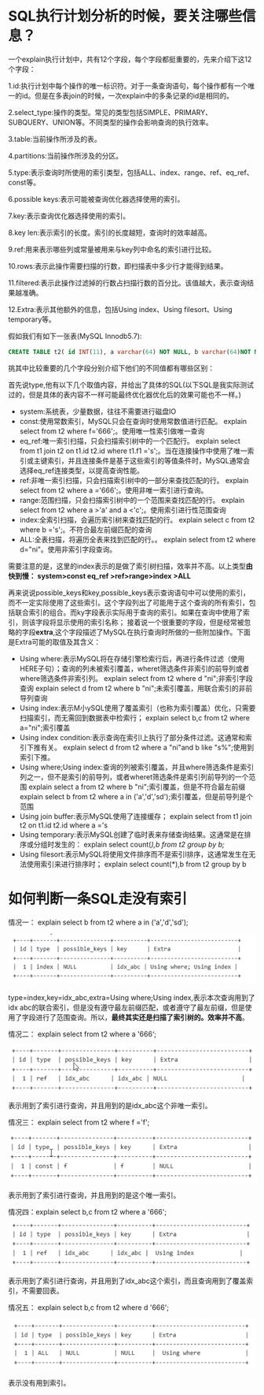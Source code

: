 # SQL执行计划分析的时候，要关注哪些信息？

一个explain执行计划中，共有12个字段，每个字段都挺重要的，先来介绍下这12个字段：

1.id:执行计划中每个操作的唯一标识符。对于一条查询语句，每个操作都有一个唯一的id。但是在多表join的时候，一次explain中的多条记录的id是相同的。 

2.select_type:操作的类型。常见的类型包括SIMPLE、PRIMARY、SUBQUERY、UNION等。不同类型的操作会影响查询的执行效率。

 3.table:当前操作所涉及的表。

4.partitions:当前操作所涉及的分区。

 5.type:表示查询时所使用的索引类型，包括ALL、index、range、ref、eq_ref、const等。 

6.possible keys:表示可能被查询优化器选择使用的索引。

 7.key:表示查询优化器选择使用的索引。 

8.key len:表示索引的长度。索引的长度越短，查询时的效率越高。 

9.ref:用来表示哪些列或常量被用来与key列中命名的索引进行比较。

10.rows:表示此操作需要扫描的行数，即扫描表中多少行才能得到结果。

 11.filtered:表示此操作过滤掉的行数占扫描行数的百分比。该值越大，表示查询结果越准确。

 12.Extra:表示其他额外的信息，包括Using index、Using filesort、Using temporary等。

假如我们有如下一张表(MySQL Innodb5.7):

```sql
CREATE TABLE t2( id INT(11), a varchar(64) NOT NULL, b varchar(64)NOT NULL, c varchar(64)NOT NULL, d varchar(64)NOT NULL, f varchar(64)DEFAULT NULL, PRIMARY KEY(id), UNIQUE KEY f (f), KEY idx_abc (a,b,c))ENGINE=InnoDB DEFAULT CHARSET=latin1
```

挑其中比较重要的几个字段分别介绍下他们的不同值都有哪些区别：

首先说type,他有以下几个取值内容，并给出了具体的SQL(以下SQL是我实际测试过的，但是具体的表内容不一样可能最终优化器优化后的效果可能也不一样。)

- system:系统表，少量数据，往往不需要进行磁盘IO
- const:使用常数索引，MySQL只会在查询时使用常数值进行匹配。 explain select from t2 where f='666';。使用唯一性索引做唯一查询
- eq_ref:唯一索引扫描，只会扫描索引树中的一个匹配行。 explain select from t1 join t2 on t1.id t2.id where t1.f1 ='s';。当在连接操作中使用了唯一索引或主键索引，并且连接条件是基于这些索引的等值条件时，MySQL通常会选择eq_ref连接类型，以提高查询性能。
- ref:非唯一索引扫描，只会扫描索引树中的一部分来查找匹配的行。 explain select from t2 where a ='666';。使用非唯一索引进行查询。
- range:范围扫描，只会扫描索引树中的一个范围来查找匹配的行。 explain select from t2 where a >'a' and a <'c';。使用索引进行性范围查询
- index:全索引扫描，会遍历索引树来查找匹配的行。 explain select c from t2 where b ='s';。不符合最左前缀匹配的查询
- ALL:全表扫描，将遍历全表来找到匹配的行。。 explain select from t2 where d="ni"。使用非索引字段查询。

需要注意的是，这里的index表示的是做了索引树扫描，效率并不高。以上类型**由快到慢： system>const eq_ref >ref>range>index >ALL**

再来说说possible_keys和key,possible_keys表示查询语句中可以使用的索引，而不一定实际使用了这些索引。这个字段列出了可能用于这个查询的所有索引，包括联合索引的组合。而ky字段表示实际用于查询的索引。如果在查询中使用了索引，则该字段将显示使用的索引名称；
接着说一个很重要的字段，但是经常被忽略的字段**extra**,这个字段描述了MySQL在执行查询时所做的一些附加操作。下面是Extra可能的取值及其含义：

- Using where:表示MySQL将在存储引擎检索行后，再进行条件过滤（使用HERE子句）；查询的列未被索引覆盖，wheret筛选条件非索引的前导列或者where筛选条件非索引列。 explain select from t2 where d "ni";非索引字段查询 explain select d from t2 where b "ni";未索引覆盖，用联合索引的非前导列查询
- Using index:表示M小ySQL使用了覆盖索引（也称为索引覆盖）优化，只需要扫描索引，而无需回到数据表中检索行； explain select b,c from t2 where a="ni";索引覆盖
- Using index condition:表示查询在索引l上执行了部分条件过滤。这通常和索引下推有关。 explain select d from t2 where a "ni"and b like "s%";使用到索引下推。
- Using where;Using index:查询的列被索引覆盖，并且where筛选条件是索引列之一，但不是索引的前导列，或者wheret筛选条件是索引列前导列的一个范围  explain select a from t2 where b "ni";索引覆盖，但是不符合最左前缀 explain select b from t2 where a in ('a','d','sd');索引覆盖，但是前导列是个范围
- Using join buffer:表示MySQL使用了连接缓存； explain select from t1 join t2 on t1.id t2.id where a ='s
- Using temporary:表示MySQL创建了临时表来存储查询结果。这通常是在排序或分组时发生的： explain select count(*),b from t2 group by b;*
- Using filesort:表示MySQL将使用文件排序而不是索引l排序，这通常发生在无法使用索引来进行排序时； explain select count(*),b from t2 group by b

# 如何判断一条SQL走没有索引

情况一：  explain select b from t2 where a in ('a','d','sd');

![sql1](../../assets/sql调优1.png)

type=index,key=idx_abc,extra=Using where;Using index,表示本次查询用到了idx abc的联合索引，但是没有遵守最左前缀匹配，或者遵守了最左前缀，但是使用了字段进行了范围查询。所以，**最终其实还是扫描了索引树的。效率并不高**。

情况二： explain select from t2 where a '666‘;

![sql2](../../assets/sql调优2.png)

表示用到了索引进行查询，并且用到的是idx_abc这个非唯一索引。

情况三： explain select from t2 where f ='f';

![sql3](../../assets/sql调优3.png)

表示用到了索引进行查询，并且用到的是这个唯一索引。

情况四：explain select b,c from t2 where a '666';

![sql4](../../assets/sql调优4.png)

表示用到了索引进行查询，并且用到了idx_abc这个索引，而且查询用到了覆盖索引，不需要回表。

情况五： explain select b,c from t2 where d '666';



![sql5](../../assets/sql调优5.png)

表示没有用到索引。